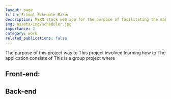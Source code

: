 ```yaml
---
layout: page
title: School Schedule Maker
description: MERN stack web app for the purpose of facilitating the making of UCSD course schedules
img: assets/img/scheduler.jpg
importance: 2
category: work
related_publications: false
---
```


The purpose of this project was to 
This project involved learning how to 
The application consists of 
This is a group project where 

## Front-end: 


## Back-end



